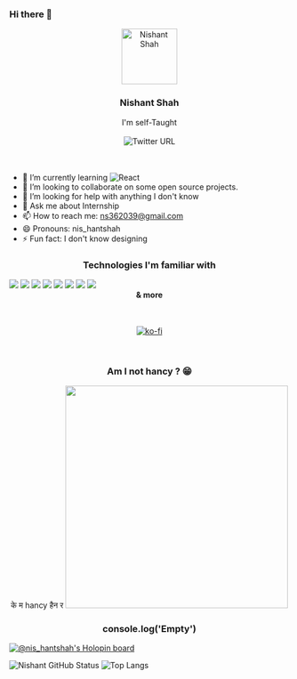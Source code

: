 ### Hi there 👋
<div align="center">
<img src="https://nishantshah977.github.io/img/profile-pic.png" height="100" width="100" alt="Nishant Shah">
<h3>Nishant Shah</h3>
I'm self-Taught<br><br>
<img alt="Twitter URL" src="https://img.shields.io/twitter/url?label=Twitter&style=social&url=https%3A%2F%2Ftwitter.com%2Fgeekhelper977">
</div>
<br><br>



- 🌱 I’m currently learning ![React](https://img.shields.io/badge/React-20232A?style=flat-square&logo=react&logoColor=61DAFB)
- 👯 I’m looking to collaborate on some open source projects.
- 🤔 I’m looking for help with anything I don't know
- 💬 Ask me about Internship 
- 📫 How to reach me: [ns362039@gmail.com](mailto:ns362039@gmail.com)
- 😄 Pronouns: nis_hantshah
- ⚡ Fun fact: I don't know designing 

<h3 align="center">Technologies I'm familiar with</h3>
<img src="https://img.shields.io/badge/-HTML5-E34F26?style=flat-square&logo=html5&logoColor=white">
<img src="https://img.shields.io/badge/-CSS3-1572B6?style=flat-square&logo=css3">
<img src="https://img.shields.io/badge/-Java%20Script-black?style=flat-square&logo=javascript">
<img src="https://img.shields.io/badge/-MySQL-black?style=flat-square&logo=mysql">
<img src="https://img.shields.io/badge/-GitHub-181717?style=flat-square&logo=github">
<img src="https://img.shields.io/badge/-Bootstrap-563D7C?style=flat-square&logo=bootstrap">
<img src="https://img.shields.io/badge/PHP-black?style=flat-square&logo=php">
<img src="https://img.shields.io/badge/-C%2B%2B-blue">
<br>
<center><strong>& more</strong></center>
<br>
<br>
<div align="center">

 [![ko-fi](https://ko-fi.com/img/githubbutton_sm.svg)](https://ko-fi.com/X8X8GMFMR)

</div>
<br>
<h3 align="center">Am I not hancy ? 😁 </h3>
<div align="center">
के म hancy हैन र
<img height="400" src="https://scontent.fsif1-1.fna.fbcdn.net/v/t39.30808-6/315122224_906633203657493_588411881470587366_n.jpg?stp=dst-jpg_e15_q60_s1080x1980_tt1_u&efg=eyJ1cmxnZW4iOiJ1cmxnZW5fZnJvbV91cmwifQ&_nc_cid=0&_nc_ad=z-m&_nc_rml=0&_nc_ht=scontent.fsif1-1.fna&_nc_cat=109&_nc_ohc=n2CUWGJCbZ4AX-09W-n&ccb=1-7&_nc_sid=e3f864&oh=00_AfBPLWLP1hM1boGwIXfipSCE2Fb_O8eMLr3hy5jdKaktYw&oe=6398976C">
</div>
<h3 align="center">console.log('Empty')</h3>


[![@nis_hantshah's Holopin board](https://holopin.me/nis_hantshah)](https://holopin.io/@nis_hantshah)
 
![Nishant GitHub Status](https://github-readme-stats.vercel.app/api?username=nishantshah977&show_icons=true&theme=dark)
![Top Langs](https://github-readme-stats.vercel.app/api/top-langs/?username=nishantshah977&layout=compact&theme=dark)
